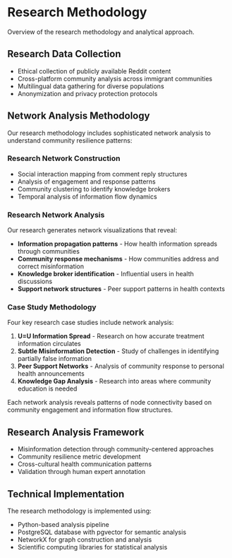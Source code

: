 # Research Methodology

Overview of the research methodology and analytical approach.

## Research Data Collection
- Ethical collection of publicly available Reddit content
- Cross-platform community analysis across immigrant communities
- Multilingual data gathering for diverse populations
- Anonymization and privacy protection protocols

## Network Analysis Methodology

Our research methodology includes sophisticated network analysis to understand community resilience patterns:

### Research Network Construction
- Social interaction mapping from comment reply structures
- Analysis of engagement and response patterns
- Community clustering to identify knowledge brokers
- Temporal analysis of information flow dynamics

### Research Network Analysis
Our research generates network visualizations that reveal:
- **Information propagation patterns** - How health information spreads through communities
- **Community response mechanisms** - How communities address and correct misinformation
- **Knowledge broker identification** - Influential users in health discussions
- **Support network structures** - Peer support patterns in health contexts

### Case Study Methodology
Four key research case studies include network analysis:
1. **U=U Information Spread** - Research on how accurate treatment information circulates
2. **Subtle Misinformation Detection** - Study of challenges in identifying partially false information
3. **Peer Support Networks** - Analysis of community response to personal health announcements
4. **Knowledge Gap Analysis** - Research into areas where community education is needed

Each network analysis reveals patterns of node connectivity based on community engagement and information flow structures.

## Research Analysis Framework
- Misinformation detection through community-centered approaches
- Community resilience metric development
- Cross-cultural health communication patterns
- Validation through human expert annotation

## Technical Implementation
The research methodology is implemented using:
- Python-based analysis pipeline
- PostgreSQL database with pgvector for semantic analysis
- NetworkX for graph construction and analysis
- Scientific computing libraries for statistical analysis